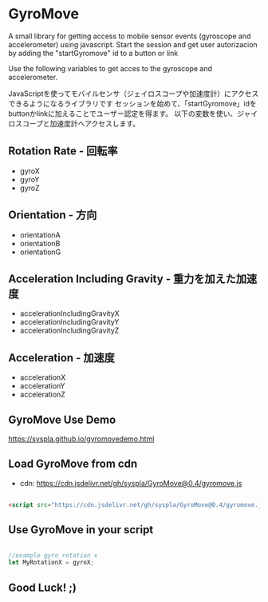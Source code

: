 # GyroMove


A small library for  getting access to mobile sensor events (gyroscope and accelerometer) using javascript.
Start the session and get user autorizacion by adding the "startGyromove" id to a button or link

Use the following variables to get acces to the gyroscope and accelerometer.


JavaScriptを使ってモバイルセンサ（ジェイロスコープや加速度計）にアクセスできるようになるライブラリです
セッションを始めて、「startGyromove」idをbuttonかlinkに加えることでユーザー認定を得ます。
以下の変数を使い、ジャイロスコープと加速度計へアクセスします。



## Rotation Rate -  回転率


- gyroX
- gyroY
- gyroZ



## Orientation - 方向


- orientationA
- orientationB
- orientationG



## Acceleration Including Gravity - 重力を加えた加速度


- accelerationIncludingGravityX
- accelerationIncludingGravityY
- accelerationIncludingGravityZ



## Acceleration - 加速度


- accelerationX
- accelerationY
- accelerationZ



## GyroMove Use Demo


https://syspla.github.io/gyromovedemo.html



## Load GyroMove from cdn


- cdn: https://cdn.jsdelivr.net/gh/syspla/GyroMove@0.4/gyromove.js



```html

<script src="https://cdn.jsdelivr.net/gh/syspla/GyroMove@0.4/gyromove.js" charset="utf-8"></script>


```



## Use GyroMove in your script


```javascript

//example gyro rotation x
let MyRotationX = gyroX;

```




## Good Luck! ;)




